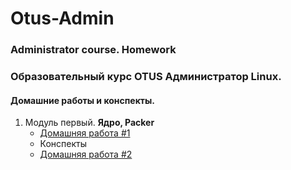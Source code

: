 # Otus-Admin
### Administrator course. Homework
### Образовательный курс OTUS Администратор Linux. 
#### Домашние работы и конспекты.
1. Модуль первый. **Ядро, Packer**
     * [Домашняя работа #1](Week1_HomeWork1)
     * Конспекты
     * [Домашняя работа #2](Week2_HomeWork2)